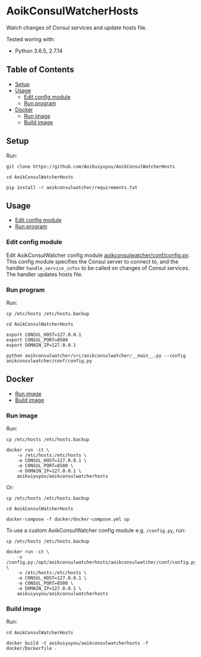 # AoikConsulWatcherHosts
Watch changes of Consul services and update hosts file.

Tested woring with:
- Python 3.6.5, 2.7.14

## Table of Contents
- [Setup](#setup)
- [Usage](#usage)
  - [Edit config module](#edit-config-module)
  - [Run program](#run-program)
- [Docker](#docker)
  - [Run image](#run-image)
  - [Build image](#build-image)

## Setup
Run:
```
git clone https://github.com/AoiKuiyuyou/AoikConsulWatcherHosts

cd AoikConsulWatcherHosts

pip install -r aoikconsulwatcher/requirements.txt
```

## Usage
- [Edit config module](#edit-config-module)
- [Run program](#run-program)

### Edit config module
Edit AoikConsulWatcher config module [aoikconsulwatcher/conf/config.py](/aoikconsulwatcher/conf/config.py). This config module specifies the Consul
server to connect to, and the handler `handle_service_infos` to be called on changes of Consul services. The handler updates hosts file.

### Run program
Run:
```
cp /etc/hosts /etc/hosts.backup

cd AoikConsulWatcherHosts

export CONSUL_HOST=127.0.0.1
export CONSUL_PORT=8500
export DOMAIN_IP=127.0.0.1

python aoikconsulwatcher/src/aoikconsulwatcher/__main__.py --config aoikconsulwatcher/conf/config.py
```

## Docker
- [Run image](#run-image)
- [Build image](#build-image)

### Run image
Run:
```
cp /etc/hosts /etc/hosts.backup

docker run -it \
    -v /etc/hosts:/etc/hosts \
    -e CONSUL_HOST=127.0.0.1 \
    -e CONSUL_PORT=8500 \
    -e DOMAIN_IP=127.0.0.1 \
    aoikuiyuyou/aoikconsulwatcherhosts
```
Or:
```
cp /etc/hosts /etc/hosts.backup

cd AoikConsulWatcherHosts

docker-compose -f docker/docker-compose.yml up
```

To use a custom AoikConsulWatcher config module e.g. `/config.py`, run:
```
cp /etc/hosts /etc/hosts.backup

docker run -it \
    -v /config.py:/opt/aoikconsulwatcherhosts/aoikconsulwatcher/conf/config.py \
    -v /etc/hosts:/etc/hosts \
    -e CONSUL_HOST=127.0.0.1 \
    -e CONSUL_PORT=8500 \
    -e DOMAIN_IP=127.0.0.1 \
    aoikuiyuyou/aoikconsulwatcherhosts
```

### Build image
Run:
```
cd AoikConsulWatcherHosts

docker build -t aoikuiyuyou/aoikconsulwatcherhosts -f docker/Dockerfile .
```
